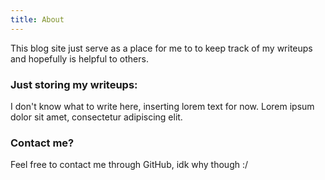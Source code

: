 ```yaml
---
title: About
---
```


This blog site just serve as a place for me to to keep track of my writeups and hopefully is helpful to others.

### Just storing my writeups:

I don't know what to write here, inserting lorem text for now. Lorem ipsum dolor sit amet, consectetur adipiscing elit.

### Contact me?

Feel free to contact me through GitHub, idk why though :/
